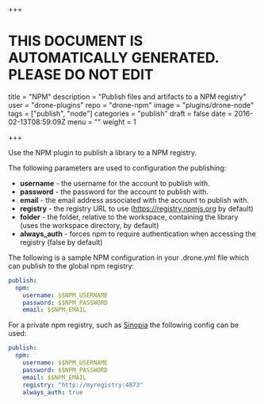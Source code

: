 +++

# THIS DOCUMENT IS AUTOMATICALLY GENERATED. PLEASE DO NOT EDIT

title = "NPM"
description = "Publish files and artifacts to a NPM registry"
user = "drone-plugins"
repo = "drone-npm"
image = "plugins/drone-node"
tags = ["publish", "node"]
categories = "publish"
draft = false
date = 2016-02-13T08:59:09Z
menu = ""
weight = 1

+++

Use the NPM plugin to publish a library to a NPM registry.

The following parameters are used to configuration the publishing:

* **username** - the username for the account to publish with.
* **password** - the password for the account to publish with.
* **email** - the email address associated with the account to publish with.
* **registry** - the registry URL to use (https://registry.npmjs.org by default)
* **folder** - the folder, relative to the workspace, containing the library
  (uses the workspace directory, by default)
* **always_auth** - forces npm to require authentication when accessing the
  registry (false by default)

The following is a sample NPM configuration in your .drone.yml file which
can publish to the global npm registry:

```yaml
publish:
  npm:
    username: $$NPM_USERNAME
    password: $$NPM_PASSWORD
    email: $$NPM_EMAIL
```

For a private npm registry, such as
[Sinopia](https://github.com/rlidwka/sinopia) the following config can be used:

```yaml
publish:
  npm:
    username: $$NPM_USERNAME
    password: $$NPM_PASSWORD
    email: $$NPM_EMAIL
    registry: "http://myregistry:4873"
    always_auth: true
```

